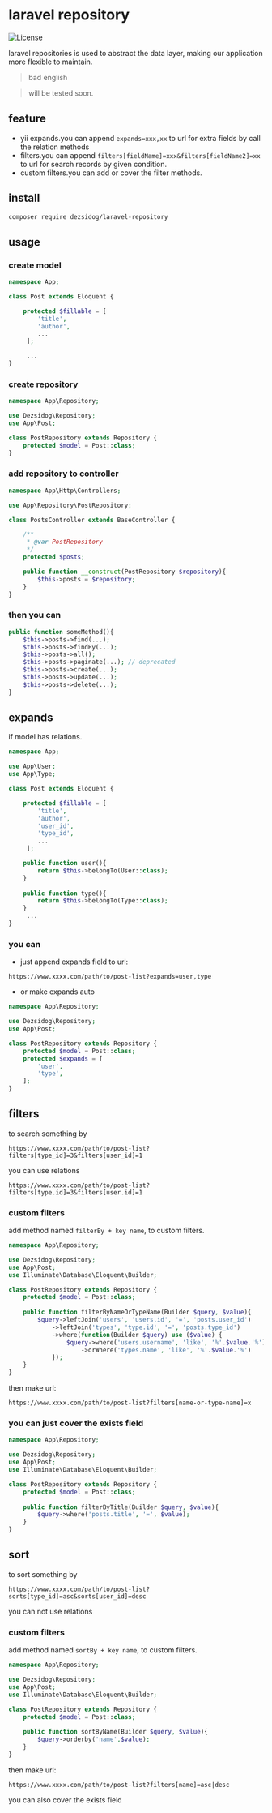 # laravel repository

[![License](http://www.wtfpl.net/wp-content/uploads/2012/12/wtfpl-badge-1.png)](LICENSE)

laravel repositories is used to abstract the data layer, making our application more flexible to maintain.

> bad english

> will be tested soon.

## feature

* yii expands.you can append `expands=xxx,xx` to url for extra fields by call the relation methods
* filters.you can append `filters[fieldName]=xxx&filters[fieldName2]=xx` to url for search records by given condition.
* custom filters.you can add or cover the filter methods.

## install
```bash
composer require dezsidog/laravel-repository
```

## usage

### create model

```php
namespace App;

class Post extends Eloquent {

    protected $fillable = [
        'title',
        'author',
        ...
     ];

     ...
}
```

### create repository
```php
namespace App\Repository;

use Dezsidog\Repository;
use App\Post;

class PostRepository extends Repository {
    protected $model = Post::class;
}
```

### add repository to controller

```php
namespace App\Http\Controllers;

use App\Repository\PostRepository;

class PostsController extends BaseController {

    /**
     * @var PostRepository
     */
    protected $posts;

    public function __construct(PostRepository $repository){
        $this->posts = $repository;
    }
}
```

### then you can

```php
public function someMethod(){
    $this->posts->find(...);
    $this->posts->findBy(...);
    $this->posts->all();
    $this->posts->paginate(...); // deprecated
    $this->posts->create(...);
    $this->posts->update(...);
    $this->posts->delete(...);
}
```

## expands

if model has relations.

```php
namespace App;

use App\User;
use App\Type;

class Post extends Eloquent {

    protected $fillable = [
        'title',
        'author',
        'user_id',
        'type_id',
        ...
     ];

    public function user(){
        return $this->belongTo(User::class);
    }
    
    public function type(){
        return $this->belongTo(Type::class);
    }
     ...
}
```

### you can

* just append expands field to url:

```
https://www.xxxx.com/path/to/post-list?expands=user,type
```

* or make expands auto

```php
namespace App\Repository;

use Dezsidog\Repository;
use App\Post;

class PostRepository extends Repository {
    protected $model = Post::class;
    protected $expands = [
        'user',
        'type',
    ];
}
```

## filters

to search something by
```
https://www.xxxx.com/path/to/post-list?filters[type_id]=3&filters[user_id]=1
```

you can use relations

```
https://www.xxxx.com/path/to/post-list?filters[type.id]=3&filters[user.id]=1
```

### custom filters

add method named `filterBy + key name`, to custom filters.

```php
namespace App\Repository;

use Dezsidog\Repository;
use App\Post;
use Illuminate\Database\Eloquent\Builder;

class PostRepository extends Repository {
    protected $model = Post::class;
    
    public function filterByNameOrTypeName(Builder $query, $value){
        $query->leftJoin('users', 'users.id', '=', 'posts.user_id')
            ->leftJoin('types', 'type.id', '=', 'posts.type_id')
            ->where(function(Builder $query) use ($value) {
                $query->where('users.username', 'like', '%'.$value.'%')
                    ->orWhere('types.name', 'like', '%'.$value.'%')
            });
    }
}
```

then make url:
```
https://www.xxxx.com/path/to/post-list?filters[name-or-type-name]=x
```

### you can just cover the exists field
```php
namespace App\Repository;

use Dezsidog\Repository;
use App\Post;
use Illuminate\Database\Eloquent\Builder;

class PostRepository extends Repository {
    protected $model = Post::class;
    
    public function filterByTitle(Builder $query, $value){
        $query->where('posts.title', '=', $value);
    }
}
```
## sort

to sort something by
```
https://www.xxxx.com/path/to/post-list?sorts[type_id]=asc&sorts[user_id]=desc
```

you can not use relations

### custom filters

add method named `sortBy + key name`, to custom filters.

```php
namespace App\Repository;

use Dezsidog\Repository;
use App\Post;
use Illuminate\Database\Eloquent\Builder;

class PostRepository extends Repository {
    protected $model = Post::class;
    
    public function sortByName(Builder $query, $value){
        $query->orderby('name',$value);
    }
}
```

then make url:
```
https://www.xxxx.com/path/to/post-list?filters[name]=asc|desc
```

you can also cover the exists field
